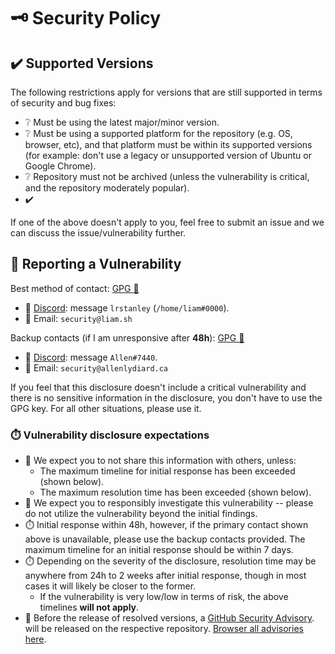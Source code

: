 <!-- THIS FILE IS GENERATED! DO NOT EDIT! Maintained by Terraform. -->
# :old_key: Security Policy

## :heavy_check_mark: Supported Versions

The following restrictions apply for versions that are still supported in terms of security and bug fixes:

   * :grey_question: Must be using the latest major/minor version.
   * :grey_question: Must be using a supported platform for the repository (e.g. OS, browser, etc), and that platform must
     be within its supported versions (for example: don't use a legacy or unsupported version of Ubuntu or
     Google Chrome).
   * :grey_question: Repository must not be archived (unless the vulnerability is critical, and the repository moderately
     popular).
   * :heavy_check_mark:

If one of the above doesn't apply to you, feel free to submit an issue and we can discuss the
issue/vulnerability further.


## :lady_beetle: Reporting a Vulnerability

Best method of contact: [GPG :key:](https://github.com/lrstanley.gpg)

   * :speech_balloon: [Discord][chat]: message `lrstanley` (`/home/liam#0000`).
   * :email: Email: `security@liam.sh`

Backup contacts (if I am unresponsive after **48h**): [GPG :key:](https://github.com/FM1337.gpg)
   * :speech_balloon: [Discord][chat]: message `Allen#7440`.
   * :email: Email: `security@allenlydiard.ca`

If you feel that this disclosure doesn't include a critical vulnerability and there is no sensitive
information in the disclosure, you don't have to use the GPG key. For all other situations, please
use it.

### :stopwatch: Vulnerability disclosure expectations

   * :no_bell: We expect you to not share this information with others, unless:
       * The maximum timeline for initial response has been exceeded (shown below).
       * The maximum resolution time has been exceeded (shown below).
   * :mag_right: We expect you to responsibly investigate this vulnerability -- please do not utilize the
     vulnerability beyond the initial findings.
   * :stopwatch: Initial response within 48h, however, if the primary contact shown above is unavailable, please
     use the backup contacts provided. The maximum timeline for an initial response should be within
     7 days.
   * :stopwatch: Depending on the severity of the disclosure, resolution time may be anywhere from 24h to 2
     weeks after initial response, though in most cases it will likely be closer to the former.
       * If the vulnerability is very low/low in terms of risk, the above timelines **will not apply**.
   * :toolbox: Before the release of resolved versions, a [GitHub Security Advisory][advisory-docs].
     will be released on the respective repository. [Browser all advisories here][advisory].

<!-- definitions -->
[chat]: https://liam.sh/chat
[advisory]: https://github.com/advisories?query=type%3Areviewed+ecosystem%3Ago
[advisory-docs]: https://docs.github.com/en/code-security/repository-security-advisories/creating-a-repository-security-advisory
